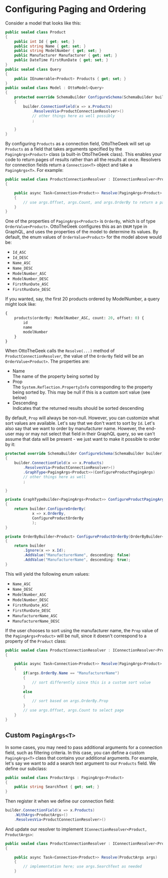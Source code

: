 # Configuring Paging and Ordering

Consider a model that looks like this:

```csharp
public sealed class Product
{
    public int Id { get; set; }
    public string Name { get; set; }
    public string ModelNumber { get; set; }
    public Manufacturer Manufacturer { get; set; }
    public DateTime FirstRunDate { get; set; }
}
public sealed class Query
{
    public IEnumerable<Product> Products { get; set; }
}
public sealed class Model : OttoModel<Query>
{
    protected override SchemaBuilder ConfigureSchema(SchemaBuilder builder)
    {
        builder.ConnectionField(x => x.Products)
            .ResolvesVia<ProductConnectionResolver>()
            // other things here as well possibly
            ;

    }
}
```
By configuring `Products` as a connection field, OttoTheGeek will set up `Products` as a field that takes arguments specified by the `PagingArgs<Product>` class (a built-in OttoTheGeek class). This enables your code to return pages of results rather than all the results at once. Resolvers for connection fields return a `Connection<T>` object and take a `PagingArgs<T>`. For example:

```csharp
public sealed class ProductConnectionResolver : IConnectionResolver<Product>
{

    public async Task<Connection<Product>> Resolve(PagingArgs<Product> args)
    {
        // use args.Offset, args.Count, and args.OrderBy to return a page of results
    }
}
```

One of the properties of `PagingArgs<Product>` is `OrderBy`, which is of type `OrderValue<Product>`. OttoTheGeek configures this as an `ENUM` type in GraphQL, and uses the properties of the model to determine its values. By default, the enum values of `OrderValue<Product>` for the model above would be:

* `Id_ASC`
* `Id_DESC`
* `Name_ASC`
* `Name_DESC`
* `ModelNumber_ASC`
* `ModelNumber_DESC`
* `FirstRunDate_ASC`
* `FirstRunDate_DESC`

If you wanted, say, the first 20 products ordered by ModelNumber, a query might look like:
```graphql
{
    products(orderBy: ModelNumber_ASC, count: 20, offset: 0) {
        id
        name
        modelNumber
    }
}
```

When OttoTheGeek calls the `Resolve(...)` method of `ProductConnectionResolver`, the value of the `OrderBy` field will be an `OrderValue<Product>`. The properties are:

* Name <br />
  The name of the property being sorted by
* Prop <br />
  The `System.Reflection.PropertyInfo` corresponding to the property being sorted by. This may be null if this is a custom sort value (see below)
* Descending <br />
  Indicates that the returned results should be sorted descending

By default, `Prop` will always be non-null. However, you can customize what sort values are available.
Let's say that we don't want to sort by `Id`.
Let's also say that we want to order by manufacturer name. However, the end-user may or may not select that field in their GraphQL query, so we can't assume that data will be present - we just want to make it possible to order by it:


```csharp
protected override SchemaBuilder ConfigureSchema(SchemaBuilder builder)
{
    builder.ConnectionField(x => x.Products)
        .ResolvesVia<ProductConnectionResolver>()
        .GraphType<PagingArgs<Product>>(ConfigureProductPagingArgs)
        // other things here as well
        ;

}

private GraphTypeBuilder<PagingArgs<Product>> ConfigureProductPagingArgs(GraphTypeBuilder<PagingArgs<Product>> builder)
{
    return builder.ConfigureOrderBy(
            x => x.OrderBy,
            ConfigureProductOrderBy
            );
}

private OrderByBuilder<Product> ConfigureProductOrderBy(OrderByBuilder<Product> builder)
{
    return builder
        .Ignore(x => x.Id);
        .AddValue("ManufacturerName", descending: false)
        .AddValue("ManufacturerName", descending: true);
}
```

This will yield the following enum values:

* `Name_ASC`
* `Name_DESC`
* `ModelNumber_ASC`
* `ModelNumber_DESC`
* `FirstRunDate_ASC`
* `FirstRunDate_DESC`
* `ManufacturerName_ASC`
* `ManufacturerName_DESC`

If the user chooses to sort using the manufacturer name, the `Prop` value of the `PagingArgs<Product>` will be null, since it doesn't correspond to a property of the `Product` class:

```csharp
public sealed class ProductConnectionResolver : IConnectionResolver<Product>
{

    public async Task<Connection<Product>> Resolve(PagingArgs<Product> args)
    {
        if(args.OrderBy.Name == "ManufacturerName")
        {
            // sort differently since this is a custom sort value
        }
        else
        {
            // sort based on args.OrderBy.Prop
        }
        // use args.Offset, args.Count to select page
    }
}
```

## Custom `PagingArgs<T>`

In some cases, you may need to pass additional arguments for a connection field, such as filtering criteria. In this case, you can define a custom `PagingArgs<T>` class that contains your additional arguments. For example, let's say we want to add a search text argument to our `Products` field. We define our subclass:

```csharp
public sealed class ProductArgs : PagingArgs<Product>
{
    public string SearchText { get; set; }
}
```

Then register it when we define our connection field:

```csharp
builder.ConnectionField(x => x.Products)
    .WithArgs<ProductArgs>()
    .ResolvesVia<ProductConnectionResolver>()
```
And update our resolver to implement `IConnectionResolver<Product, ProductArgs>`:

```csharp
public sealed class ProductConnectionResolver : IConnectionResolver<Product, ProductArgs>
{

    public async Task<Connection<Product>> Resolve(ProductArgs args)
    {
        // implementation here; use args.SearchText as needed
    }
```
